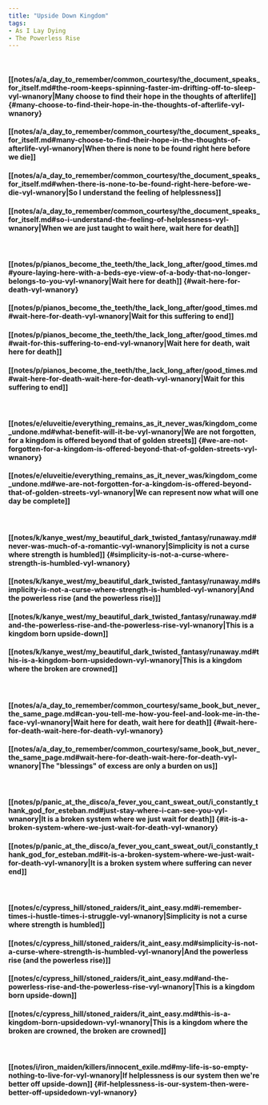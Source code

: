 ```yaml
---
title: "Upside Down Kingdom"
tags:
- As I Lay Dying
- The Powerless Rise
---
```

&nbsp;
#### [[notes/a/a_day_to_remember/common_courtesy/the_document_speaks_for_itself.md#the-room-keeps-spinning-faster-im-drifting-off-to-sleep-vyl-wnanory|Many choose to find their hope in the thoughts of afterlife]] {#many-choose-to-find-their-hope-in-the-thoughts-of-afterlife-vyl-wnanory}
#### [[notes/a/a_day_to_remember/common_courtesy/the_document_speaks_for_itself.md#many-choose-to-find-their-hope-in-the-thoughts-of-afterlife-vyl-wnanory|When there is none to be found right here before we die]]
#### [[notes/a/a_day_to_remember/common_courtesy/the_document_speaks_for_itself.md#when-there-is-none-to-be-found-right-here-before-we-die-vyl-wnanory|So I understand the feeling of helplessness]]
#### [[notes/a/a_day_to_remember/common_courtesy/the_document_speaks_for_itself.md#so-i-understand-the-feeling-of-helplessness-vyl-wnanory|When we are just taught to wait here, wait here for death]]
&nbsp;
#### [[notes/p/pianos_become_the_teeth/the_lack_long_after/good_times.md#youre-laying-here-with-a-beds-eye-view-of-a-body-that-no-longer-belongs-to-you-vyl-wnanory|Wait here for death]] {#wait-here-for-death-vyl-wnanory}
#### [[notes/p/pianos_become_the_teeth/the_lack_long_after/good_times.md#wait-here-for-death-vyl-wnanory|Wait for this suffering to end]]
#### [[notes/p/pianos_become_the_teeth/the_lack_long_after/good_times.md#wait-for-this-suffering-to-end-vyl-wnanory|Wait here for death, wait here for death]]
#### [[notes/p/pianos_become_the_teeth/the_lack_long_after/good_times.md#wait-here-for-death-wait-here-for-death-vyl-wnanory|Wait for this suffering to end]]
&nbsp;
#### [[notes/e/eluveitie/everything_remains_as_it_never_was/kingdom_come_undone.md#what-benefit-will-it-be-vyl-wnanory|We are not forgotten, for a kingdom is offered beyond that of golden streets]] {#we-are-not-forgotten-for-a-kingdom-is-offered-beyond-that-of-golden-streets-vyl-wnanory}
#### [[notes/e/eluveitie/everything_remains_as_it_never_was/kingdom_come_undone.md#we-are-not-forgotten-for-a-kingdom-is-offered-beyond-that-of-golden-streets-vyl-wnanory|We can represent now what will one day be complete]]
&nbsp;
#### [[notes/k/kanye_west/my_beautiful_dark_twisted_fantasy/runaway.md#never-was-much-of-a-romantic-vyl-wnanory|Simplicity is not a curse where strength is humbled]] {#simplicity-is-not-a-curse-where-strength-is-humbled-vyl-wnanory}
#### [[notes/k/kanye_west/my_beautiful_dark_twisted_fantasy/runaway.md#simplicity-is-not-a-curse-where-strength-is-humbled-vyl-wnanory|And the powerless rise (and the powerless rise)]]
#### [[notes/k/kanye_west/my_beautiful_dark_twisted_fantasy/runaway.md#and-the-powerless-rise-and-the-powerless-rise-vyl-wnanory|This is a kingdom born upside-down]]
#### [[notes/k/kanye_west/my_beautiful_dark_twisted_fantasy/runaway.md#this-is-a-kingdom-born-upsidedown-vyl-wnanory|This is a kingdom where the broken are crowned]]
&nbsp;
#### [[notes/a/a_day_to_remember/common_courtesy/same_book_but_never_the_same_page.md#can-you-tell-me-how-you-feel-and-look-me-in-the-face-vyl-wnanory|Wait here for death, wait here for death]] {#wait-here-for-death-wait-here-for-death-vyl-wnanory}
#### [[notes/a/a_day_to_remember/common_courtesy/same_book_but_never_the_same_page.md#wait-here-for-death-wait-here-for-death-vyl-wnanory|The "blessings" of excess are only a burden on us]]
&nbsp;
#### [[notes/p/panic_at_the_disco/a_fever_you_cant_sweat_out/i_constantly_thank_god_for_esteban.md#just-stay-where-i-can-see-you-vyl-wnanory|It is a broken system where we just wait for death]] {#it-is-a-broken-system-where-we-just-wait-for-death-vyl-wnanory}
#### [[notes/p/panic_at_the_disco/a_fever_you_cant_sweat_out/i_constantly_thank_god_for_esteban.md#it-is-a-broken-system-where-we-just-wait-for-death-vyl-wnanory|It is a broken system where suffering can never end]]
&nbsp;
#### [[notes/c/cypress_hill/stoned_raiders/it_aint_easy.md#i-remember-times-i-hustle-times-i-struggle-vyl-wnanory|Simplicity is not a curse where strength is humbled]]
#### [[notes/c/cypress_hill/stoned_raiders/it_aint_easy.md#simplicity-is-not-a-curse-where-strength-is-humbled-vyl-wnanory|And the powerless rise (and the powerless rise)]]
#### [[notes/c/cypress_hill/stoned_raiders/it_aint_easy.md#and-the-powerless-rise-and-the-powerless-rise-vyl-wnanory|This is a kingdom born upside-down]]
#### [[notes/c/cypress_hill/stoned_raiders/it_aint_easy.md#this-is-a-kingdom-born-upsidedown-vyl-wnanory|This is a kingdom where the broken are crowned, the broken are crowned]]
&nbsp;
#### [[notes/i/iron_maiden/killers/innocent_exile.md#my-life-is-so-empty-nothing-to-live-for-vyl-wnanory|If helplessness is our system then we're better off upside-down]] {#if-helplessness-is-our-system-then-were-better-off-upsidedown-vyl-wnanory}
